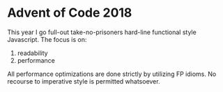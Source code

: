 # Advent of Code 2018
This year I go full-out take-no-prisoners hard-line functional style Javascript. The focus is on:
1. readability
1. performance

All performance optimizations are done strictly by utilizing FP idioms. No recourse to imperative style is permitted whatsoever.
